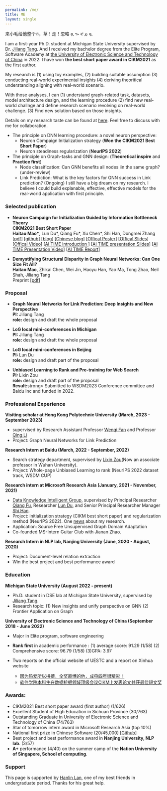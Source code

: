 ```yaml
---
permalink: /me/
title: ME
layout: single
---
```

来小毛给他整个🔥，草！走！忽略 ጿ ኈ ቼ ዽ ጿ

I am a first-year Ph.D. student at Michigan State University supervised by Dr. [Jiliang Tang](http://www.cse.msu.edu/~tangjili/index.html). And I received my bachelor degree from the Elite Program, Software Academy at [the University of Electronic Science and Technology of China](https://en.uestc.edu.cn/) in 2022. I have won **the best short paper award in CIKM2021** as the first author.



My research is  (1) using toy examples, (2) building  suitable assumption (3) conducting real-world experimental insights (4) deriving theoritical understanding aligning with real-world scenario. 

With those analyses, I can (1) understand graph-related task, datasets,  model architecture design,  and the learning procedure (2) find new real-world challnge and define research scenario revolving on real-world challenge. (3) Find new solution based on those insights. 

Details on my research taste can be found at [here](). Feel free to discuss with me for collaboration. 

- The principle on DNN learning procedure: a novel neuron perspective:
  -  Neuron Compaign Initialization strategy (**Won the CIKM2021 Best Short Paper**) 
  - Neuron steadiness regularization (**NeurIPS 2022**)
- The principle on Graph-tasks and GNN design: (**Theoretical inspire** and **Practice first**)
  - Node classification: Can GNN benefits all nodes iin the same graph? (under-review)
  - Link Prediction: What is the key factors for GNN success in Link prediction? (Ongoing)
I still have a big dream on my research. I believe I could build explanable, effective, effective models for the real-world application with first principle.



### Selected publication

<ul>
    <li>
      <p>
        <strong> Neuron Campaign for Initialization Guided by Information Bottleneck Theory </strong><br>
        <strong>CIKM2021 Best Short Paper</strong><br>
        <strong>Haitao Mao*</strong>, Lun Du*, Qiang Fu*, Xu Chen*,   Shi Han, Dongmei Zhang <br>
        [<a href="https://arxiv.org/pdf/2108.06530.pdf">pdf</a>]
        [<a href="https://github.com/HaitaoMao/Neuron-Campaign-for-Initialization-Guided-by-Information-Bottleneck-Theory">github</a>]
        [<a href="https://haitaomao.github.io/categories/neuronCampaign/">blog</a>]
        [<a href="https://zhuanlan.zhihu.com/p/398198523">Chinese blog</a>]
        [<a href="https://github.com/haitaomao/haitaomao.github.io/blob/master/_files/CIKM2021/Init_poster.pdf">Offical Poster</a>]
        [<a href="https://github.com/haitaomao/haitaomao.github.io/blob/master/_files/CIKM2021/CIKM21_Neuron_Campaign_for_Initialization_Guided_by_Information_Bottleneck_Theory.pdf">Offical Slides</a>]
        [<a href="https://github.com/haitaomao/haitaomao.github.io/blob/master/_files/CIKM2021/Init_video.mp4">Offical Video</a>]
        [<a href="https://mp.weixin.qq.com/s/PEt7m_iadPGm9puO0S0nHw">AI TIME Introduction </a>]
        [<a href="https://github.com/haitaomao/haitaomao.github.io/blob/master/_files/CIKM2021/AITime%20CIKM21%20-%20Neuron%20Campaign.pdf">AI TIME presentation Slides</a>]
        [<a href="https://www.bilibili.com/video/BV1fL411V7FP?spm_id_from=333.1007.top_right_bar_window_history.content.click">AI TIME Presentation Video</a>]
        [<a href="https://mp.weixin.qq.com/s/V0pwLwTR-rVpe8h5NL_u3g">AI TIME Report</a>] 
      </p>
    </li>
    <li>
      <p>
          <strong>Demystifying Structural Disparity in Graph Neural Networks: Can One Size Fit All?</strong><br>
          <strong>Haitao Mao</strong>, Zhikai Chen, Wei Jin, Haoyu Han, Yao Ma, Tong Zhao, Neil Shah, Jiliang Tang <br>
          Preprint [<a href="https://arxiv.org/abs/2306.01323.pdf">pdf</a>]
      </p>
  </li>
</ul>



### Proposal

<ul>
    <li>
      <p>
        <strong> Graph Neural Networks for Link Prediction: Deep Insights and New Perspective </strong><br>
          <strong>PI: </strong> Jiliang Tang <br>
        <strong>role: </strong> design and draft the whole proposal
       </p>
	</li>
    <li>
      <p>
        <strong> LoG local mini-conferences in Michigan  </strong><br>
          <strong>PI: </strong> Jiliang Tang <br>
        <strong>role: </strong> design and draft the whole proposal
       </p>
	</li>
    <li>
      <p>
        <strong> LoG local mini-conferences in Beijing  </strong><br>
          <strong>PI: </strong> Lun Du <br>
        <strong>role: </strong> design and draft part of the proposal
       </p>
	</li>
    <li>
      <p>
        <strong> Unbiased Learning to Rank and Pre-training for Web Search   </strong><br>
          <strong>PI: </strong> Lixin Zou <br>
        <strong>role: </strong> design and draft part of the proposal <br>
          <strong>Result:</strong>strong> Submitted to WSDM2023 Conference committee and Baidu Inc and funded in 2022.
       </p>
	</li>
</ul>



### Professional Experience

**Visiting scholar at Hong Kong Polytechnic University (March, 2023 - September 2023)**

- supervised by Research Assistant Professor [Wenqi Fan](https://wenqifan03.github.io/) and Professor [Qing Li](https://www4.comp.polyu.edu.hk/~csqli/)
- Project: Graph Neural Networks for Link Prediction

**Research Intern at Baidu (March, 2022 - September, 2022)**

- Search strategy department, supervised by [Lixin Zou](https://www.zoulixin.site/)(Now an associate professor in Wuhan University).
- Project: Whole-page Unbiased Learning to rank (NeurIPS 2022 dataset track, WSDM CUP)

**Research intern at Microsoft Research Asia (January, 2021 - November, 2021)**

-  [Data Knowledge Intelligent Group](https://www.microsoft.com/en-us/research/group/data-knowledge-intelligence/), supervised by Principal Researcher [Qiang Fu](https://scholar.google.com/citations?hl=en&user=bwTLZSIAAAAJ), Researcher [Lun Du](https://scholar.google.com/citations?user=3XUANDAAAAAJ&hl=en&oi=ao), and Senior Principal Researcher Manager [Shi Han](https://www.microsoft.com/en-us/research/people/shihan/). 
- Project: initialization strategy (CIKM best short paper) and regularization method (NeurIPS 2022).  One [news](https://mp.weixin.qq.com/s/9wREeVH-o1TZ6Y-zcxXxXQ) about my research.
- Application: Source Free Unsupervised Graph Domain Adaptation
- Co-founded MS-Intern Guitar Club with Jianan Zhao.

**Research Intern in NLP lab, Nanjing University (June, 2020 - August, 2020)**

- Project: Document-level relation extraction
- Win the best project and best performance award



### Education

**Michigan State University (August 2022 - present)**

- Ph.D. student in DSE lab at Michigan State University, supervised by [Jiliang Tang](http://www.cse.msu.edu/~tangjili/index.html). 
- Research topic: (1) New insights and unify perspective on GNN (2) Frontier Application on Graph

**University of Electronic Science and Technology of China  (September 2018 - June 2022)**

- Major in Elite program, software engineering 
- **Rank first** in academic performance : (1) average score: 91.29 (1/58) (2) Comprehensive score: 96.79 (1/58) (3)GPA: 3.97

- Two reports on the official website of UESTC and a report on Xinhua website
  - [因为热爱所以拼搏，全奖直博的他，成电四年很精彩！](https://mp.weixin.qq.com/s/CMcPWZ1YTafE8CUQcA619Q) 
  - [软件学院本科生在数据挖掘领域顶级会议CIKM上发表论文并获最佳短文奖](https://news.uestc.edu.cn/?n=UestcNews.Front.DocumentV2.ArticlePage&Id=81841)

### Awards:

- CIKM2021 Best short paper award (first author) (1/626)
- Excellent Student of High Education in Sichuan Province (30/763)
- Outstanding Graduate in University of Electronic Science and Technology of China (74/763)
- Star of tomorrow intern award in Microsoft Research Asia (top 10%)
- National first prize in Chinese Software (20/45,000) [[Github](https://github.com/xiaobao520123/EnterpriseNavigator)]
- Best project and best performance award in **Nanjing University, NLP lab**. (3/57)
- **A+** performance (4/40) on the summer camp of the **Nation University of Singapore, School of computing**. 



### Support

This page is supported by [Hanlin Lan](https://runtus.top), one of my best friends in undergraduate period. Thanks for his great help.